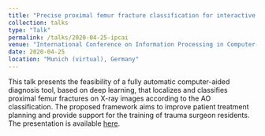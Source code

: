 ```yaml
---
title: "Precise proximal femur fracture classification for interactive training and surgical planning"
collection: talks
type: "Talk"
permalink: /talks/2020-04-25-ipcai
venue: "International Conference on Information Processing in Computer-Assisted Interventions – IPCAI"
date: 2020-04-25
location: "Munich (virtual), Germany"
---
```


This talk presents the feasibility of a fully automatic computer-aided diagnosis tool, based on deep learning, that localizes and classifies proximal femur fractures on X-ray images according to the AO classification. The proposed framework aims to improve patient treatment planning and provide support for the training of trauma surgeon residents. The presentation is available [here](https://vimeo.com/429545663/1ad3988e2e).